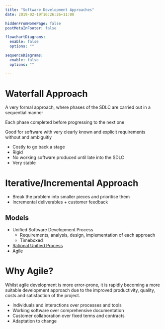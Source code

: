 ```yaml
---
title: "Software Development Approaches"
date: 2019-02-19T16:26:26+11:00

hiddenFromHomePage: false
postMetaInFooter: false

flowchartDiagrams:
  enable: false
  options: ""

sequenceDiagrams: 
  enable: false
  options: ""

---
```


# Waterfall Approach
A very formal approach, where phases of the SDLC are carried out in a sequential manner 

Each phase completed before progressing to the next one

Good for software with very clearly known and explicit requirements without and ambiguitiy

* Costly to go back a stage
* Rigid
* No working software produced until late into the SDLC
* Very stable


# Iterative/Incremental Approach

* Break the problem into smaller pieces and prioritise them
* Incremental deliverables + customer feedback

## Models
- Unified Software Development Process
  - Requirements, analysis, design, implementation of each approach
  - Timeboxed
- [Rational Unified Process](../rational-unified-process)
- Agile


# Why Agile?
Whilst agile development is more error-prone, it is rapidly becoming a more suitable development approach due to the improved productivity, quality, costs and satisfaction of the project.

* Individuals and interactions over processes and tools
* Working software over comprehensive documentation
* Customer collaboration over fixed terms and contracts
* Adaptation to change